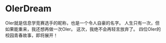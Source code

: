 # OIerDream
OIer就是信息学竞赛选手的昵称，也是一个令人自豪的名字。
人生只有一次，但如果能重来，我还想再做一次OIer。
这次，我绝不会再轻言放弃了。
四位OIer的校园青春故事，即将展开！
